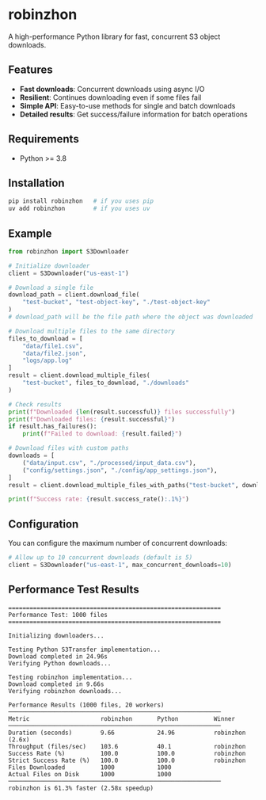 # robinzhon

A high-performance Python library for fast, concurrent S3 object downloads.

## Features

- **Fast downloads**: Concurrent downloads using async I/O
- **Resilient**: Continues downloading even if some files fail
- **Simple API**: Easy-to-use methods for single and batch downloads
- **Detailed results**: Get success/failure information for batch operations

## Requirements

- Python >= 3.8

## Installation

```bash
pip install robinzhon   # if you uses pip
uv add robinzhon        # if you uses uv
```

## Example

```python
from robinzhon import S3Downloader

# Initialize downloader
client = S3Downloader("us-east-1")

# Download a single file
download_path = client.download_file(
    "test-bucket", "test-object-key", "./test-object-key"
)
# download_path will be the file path where the object was downloaded

# Download multiple files to the same directory
files_to_download = [
    "data/file1.csv",
    "data/file2.json",
    "logs/app.log"
]
result = client.download_multiple_files(
    "test-bucket", files_to_download, "./downloads"
)

# Check results
print(f"Downloaded {len(result.successful)} files successfully")
print(f"Downloaded files: {result.successful}")
if result.has_failures():
    print(f"Failed to download: {result.failed}")

# Download files with custom paths
downloads = [
    ("data/input.csv", "./processed/input_data.csv"),
    ("config/settings.json", "./config/app_settings.json"),
]
result = client.download_multiple_files_with_paths("test-bucket", downloads)

print(f"Success rate: {result.success_rate():.1%}")
```

## Configuration

You can configure the maximum number of concurrent downloads:

```python
# Allow up to 10 concurrent downloads (default is 5)
client = S3Downloader("us-east-1", max_concurrent_downloads=10)
```

## Performance Test Results

```text
============================================================
Performance Test: 1000 files
============================================================

Initializing downloaders...

Testing Python S3Transfer implementation...
Download completed in 24.96s
Verifying Python downloads...

Testing robinzhon implementation...
Download completed in 9.66s
Verifying robinzhon downloads...

Performance Results (1000 files, 20 workers)
────────────────────────────────────────────────────────────
Metric                    robinzhon       Python          Winner
────────────────────────────────────────────────────────────
Duration (seconds)        9.66            24.96           robinzhon (2.6x)
Throughput (files/sec)    103.6           40.1            robinzhon
Success Rate (%)          100.0           100.0           robinzhon
Strict Success Rate (%)   100.0           100.0           robinzhon
Files Downloaded          1000            1000
Actual Files on Disk      1000            1000
────────────────────────────────────────────────────────────
robinzhon is 61.3% faster (2.58x speedup)
```
